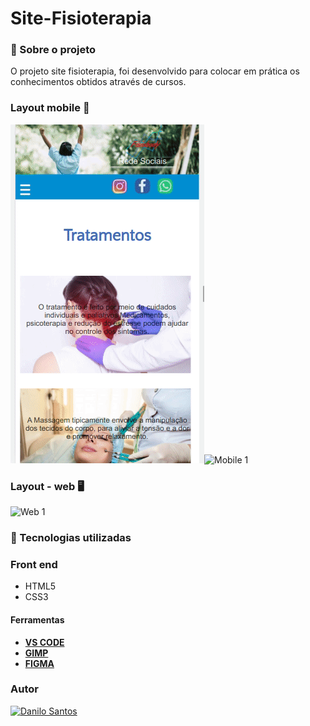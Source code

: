 # Site-Fisioterapia


###  :open_book:  Sobre o projeto

 O projeto site fisioterapia, foi desenvolvido para colocar em prática os conhecimentos obtidos através de cursos.


### Layout mobile :iphone:

![Mobile 1](https://github.com/daniloadscavalcante/assets/blob/master/fisio-mobile.gif)![Mobile 1](https://github.com/daniloadscavalcante/assets/blob/master/fisio-tablet.gif)


### Layout - web  :desktop_computer:

![Web 1](https://github.com/daniloadscavalcante/assets/blob/master/fisio-desk.gif)



### 🚀 Tecnologias utilizadas

### Front end
- HTML5
- CSS3

#### Ferramentas
- [**VS CODE**]()
- [**GIMP**]()
- [**FIGMA**]()
### Autor
<a href="https://www.linkedin.com/in/daniloadscavalcante/">
  <img alt="Danilo Santos" src="https://img.shields.io/badge/-Danilo Santos-blue?style=flat&logo=Linkedin&logoColor=bluee" />
</a>

